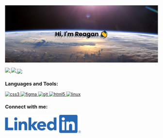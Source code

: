 
![banner](https://github.com/ReaganS94/ReaganS94/blob/main/banner.png)
<div>
<a href="https://github.com/anuraghazra/github-readme-stats">
  <img height="200px" src="https://github-readme-stats.vercel.app/api?username=ReaganS94&show_icons=true&theme=midnight-purple" />
</a>
<a href="https://github.com/anuraghazra/github-readme-stats">
  <img height="200px" src="https://github-readme-stats.vercel.app/api/top-langs/?username=ReaganS94&theme=midnight-purple&layout=compact" />
</a>

<!-- [![trophy](https://github-profile-trophy.vercel.app/?username=ReaganS94)](https://github.com/ryo-ma/github-profile-trophy) -->
<a href="https://github.com/ryo-ma/github-profile-trophy">
  <img align="center" src="https://github-profile-trophy.vercel.app/?username=ReaganS94&theme=onedark" />
</a>
  <h3 align="left">Languages and Tools:</h3>
<p align="left"> <a href="https://www.w3schools.com/css/" target="_blank"> <img src="https://devicons.github.io/devicon/devicon.git/icons/css3/css3-original-wordmark.svg" alt="css3" width="40" height="40"/> </a> <a href="https://www.figma.com/" target="_blank"> <img src="https://www.vectorlogo.zone/logos/figma/figma-icon.svg" alt="figma" width="40" height="40"/> </a> <a href="https://git-scm.com/" target="_blank"> <img src="https://www.vectorlogo.zone/logos/git-scm/git-scm-icon.svg" alt="git" width="40" height="40"/> </a> <a href="https://www.w3.org/html/" target="_blank"> <img src="https://devicons.github.io/devicon/devicon.git/icons/html5/html5-original-wordmark.svg" alt="html5" width="40" height="40"/> </a> <a href="https://www.linux.org/" target="_blank"> <img src="https://devicons.github.io/devicon/devicon.git/icons/linux/linux-original.svg" alt="linux" width="40" height="40"/> </a> </p>
<h3 align="left">Connect with me:</h3>
<p align="left">
  <a href="https://www.linkedin.com/in/reasan/" target="blank"><img align="center" src="https://github.com/ReaganS94/ReaganS94/blob/main/LI-Logo.png" style="color: blue" alt="" height="60" width="250" /></a>
</p>
</div>
